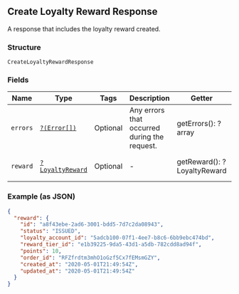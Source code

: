 ## Create Loyalty Reward Response

A response that includes the loyalty reward created.

### Structure

`CreateLoyaltyRewardResponse`

### Fields

| Name | Type | Tags | Description | Getter | Setter |
|  --- | --- | --- | --- | --- | --- |
| `errors` | [`?(Error[])`](/doc/models/error.md) | Optional | Any errors that occurred during the request. | getErrors(): ?array | setErrors(?array errors): void |
| `reward` | [`?LoyaltyReward`](/doc/models/loyalty-reward.md) | Optional | - | getReward(): ?LoyaltyReward | setReward(?LoyaltyReward reward): void |

### Example (as JSON)

```json
{
  "reward": {
    "id": "a8f43ebe-2ad6-3001-bdd5-7d7c2da08943",
    "status": "ISSUED",
    "loyalty_account_id": "5adcb100-07f1-4ee7-b8c6-6bb9ebc474bd",
    "reward_tier_id": "e1b39225-9da5-43d1-a5db-782cdd8ad94f",
    "points": 10,
    "order_id": "RFZfrdtm3mhO1oGzf5Cx7fEMsmGZY",
    "created_at": "2020-05-01T21:49:54Z",
    "updated_at": "2020-05-01T21:49:54Z"
  }
}
```

